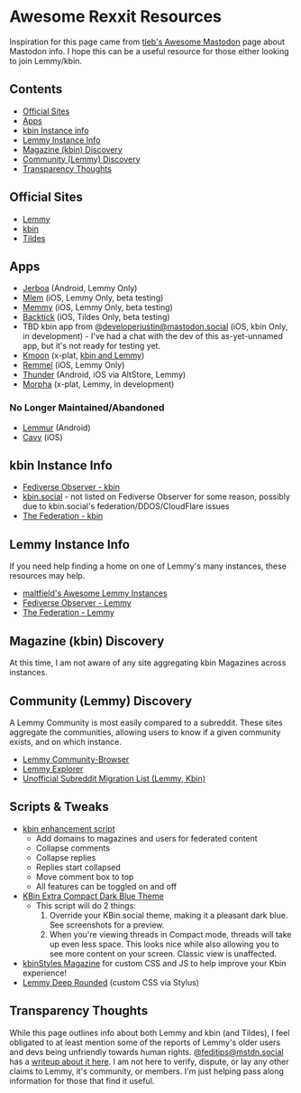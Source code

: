 # Awesome Rexxit Resources
Inspiration for this page came from [tleb's Awesome Mastodon](https://github.com/tleb/awesome-mastodon) page about Mastodon info. I hope this can be a useful resource for those either looking to join Lemmy/kbin.

## Contents
- [Official Sites](#official-sites)
- [Apps](#Apps)
- [kbin Instance info](#kbin-instance-info)
- [Lemmy Instance Info](#Lemmy-Instance-Info)
- [Magazine (kbin) Discovery](#Magazine-(kbin)-Discovery)
- [Community (Lemmy) Discovery](#Community-(Lemmy)-Discovery)
- [Transparency Thoughts](#Transparency-Thoughts)

## Official Sites
- [Lemmy](https://join-lemmy.org/)
- [kbin](https://kbin.pub/en)
- [Tildes](https://tildes.net/)

## Apps
- [Jerboa](https://github.com/dessalines/jerboa) (Android, Lemmy Only)
- [Mlem](https://github.com/buresdv/Mlem) (iOS, Lemmy Only, beta testing)
- [Memmy](https://github.com/gkasdorf/memmy) (iOS, Lemmy Only, beta testing)
- [Backtick](https://tildes.net/~tildes/15xb/looking_for_beta_testers_for_my_tildes_net_ios_app) (iOS, Tildes Only, beta testing)
- TBD kbin app from @developerjustin@mastodon.social (iOS, kbin Only, in development) - I've had a chat with the dev of this as-yet-unnamed app, but it's not ready for testing yet.
- [Kmoon](https://kbin.social/m/kmoon) (x-plat, [kbin and Lemmy](https://tech.lgbt/@hariette/110545151572492176))
- [Remmel](https://github.com/uuttff8/Remmel) (iOS, Lemmy Only)
- [Thunder](https://github.com/hjiangsu/thunder) (Android, iOS via AltStore, Lemmy)
- [Morpha](https://gitlab.com/spersinger/morpha) (x-plat, Lemmy, in development)

### No Longer Maintained/Abandoned
- [Lemmur](https://github.com/LemmurOrg/lemmur) (Android)
- [Cavy](https://github.com/avery-pierce/Cavy) (iOS)

## kbin Instance Info
- [Fediverse Observer - kbin](https://kbin.fediverse.observer/list)
- [kbin.social](https://kbin.social/) - not listed on Fediverse Observer for some reason, possibly due to kbin.social's federation/DDOS/CloudFlare issues
- [The Federation - kbin](https://the-federation.info/platform/184)

## Lemmy Instance Info
If you need help finding a home on one of Lemmy's many instances, these resources may help.
- [maltfield's Awesome Lemmy Instances](https://github.com/maltfield/awesome-lemmy-instances)
- [Fediverse Observer - Lemmy](https://lemmy.fediverse.observer/list)
- [The Federation - Lemmy](https://the-federation.info/platform/73)

## Magazine (kbin) Discovery
At this time, I am not aware of any site aggregating kbin Magazines across instances.

## Community (Lemmy) Discovery
A Lemmy Community is most easily compared to a subreddit. These sites aggregate the communities, allowing users to know if a given community exists, and on which instance.
- [Lemmy Community-Browser](https://browse.feddit.de/)
- [Lemmy Explorer](https://lemmyverse.net/)
- [Unofficial Subreddit Migration List (Lemmy, Kbin)](https://www.quippd.com/writing/2023/06/15/unofficial-subreddit-migration-list-lemmy-kbin-etc.html)

## Scripts & Tweaks
- [kbin enhancement script](https://greasyfork.org/en/scripts/468612-kbin-enhancement-script)
	- Add domains to magazines and users for federated content
	- Collapse comments
	- Collapse replies
	- Replies start collapsed
	- Move comment box to top
	- All features can be toggled on and off
- [KBin Extra Compact Dark Blue Theme](https://greasyfork.org/en/scripts/468706-kbin-extra-compact-dark-blue-theme)
	- This script will do 2 things:
		1. Override your KBin.social theme, making it a pleasant dark blue. See screenshots for a preview.
		2. When you're viewing threads in Compact mode, threads will take up even less space. This looks nice while also allowing you to see more content on your screen. Classic view is unaffected.
- [kbinStyles Magazine](https://kbin.social/m/kbinStyles) for custom CSS and JS to help improve your Kbin experience!
- [Lemmy Deep Rounded](https://userstyles.world/style/10401/lemmy-deep-rounded) (custom CSS via Stylus)

## Transparency Thoughts
While this page outlines info about both Lemmy and kbin (and Tildes), I feel obligated to at least mention some of the reports of Lemmy's older users and devs being unfriendly towards human rights. [@feditips@mstdn.social](https://mstdn.social/@feditips) has a [writeup about it here](https://mstdn.social/@feditips/106835057054633379#.). I am not here to verify, dispute, or lay any other claims to Lemmy, it's community, or members. I'm just helping pass along information for those that find it useful.